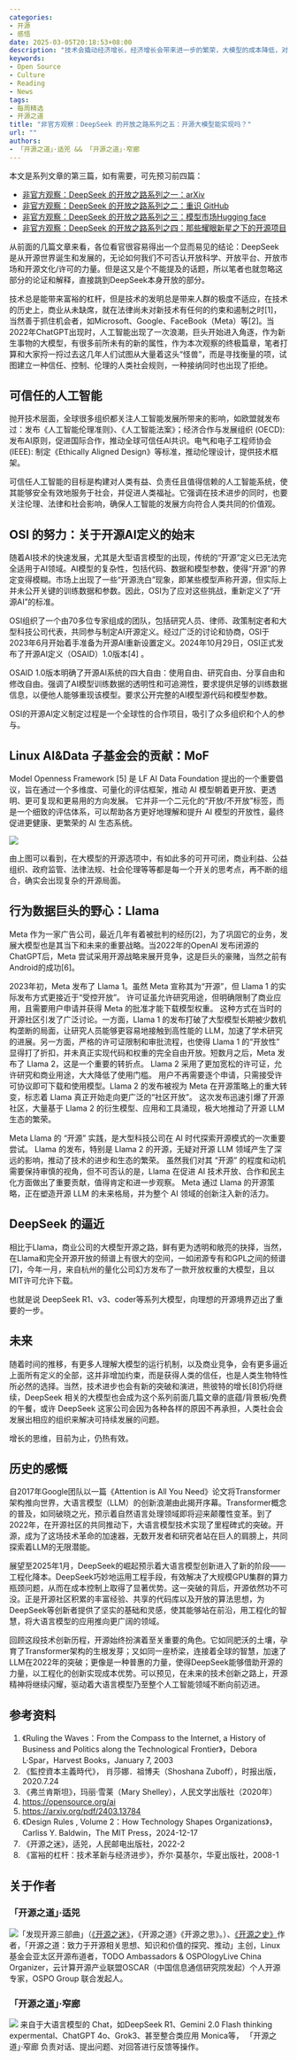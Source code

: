 ```yaml
---
categories:
- 开源
- 感悟
date: 2025-03-05T20:18:53+08:00
description: "技术会撬动经济增长，经济增长会带来进一步的繁荣，大模型的成本降低，对于所有数字行业都是相当利好的事情，那么问题来了，大模型的使用能带来什么？代码本身将走向哪里？知识财产权的模糊地带能渐渐清晰吗？"
keywords:
- Open Source
- Culture
- Reading
- News
tags:
- 每周精选
- 开源之道
title: "非官方观察：DeepSeek 的开放之路系列之五：开源大模型能实现吗？"
url: ""
authors:
- 「开源之道」·适兕 && 「开源之道」·窄廊
---
```


本文是系列文章的第三篇，如有需要，可先预习前四篇：

* [非官方观察：DeepSeek 的开放之路系列之一：arXiv](/posts/opensource_engineering/deepseek-open-path-series-0/)
* [非官方观察：DeepSeek 的开放之路系列之二：重识 GitHub](/posts/opensource_engineering/deepseek-open-path-series-1-github.md)
* [非官方观察：DeepSeek 的开放之路系列之三：模型市场Hugging face](/posts/opensource_engineering/deepseek-open-path-series-2-hugging-face.md)
* [非官方观察：DeepSeek 的开放之路系列之四：那些耀眼新星之下的开源项目](/posts/opensource_engineering/deepseek-open-path-series-3-open-source-infra.md)

从前面的几篇文章来看，各位看官很容易得出一个显而易见的结论：DeepSeek 是从开源世界诞生和发展的，无论如何我们不可否认开放科学、开放平台、开放市场和开源文化/许可的力量。但是这又是个不能提及的话题，所以笔者也就忽略这部分的论证和解释，直接跳到DeepSeek本身开放的部分。

技术总是能带来富裕的杠杆，但是技术的发明总是带来人群的极度不适应，在技术的历史上，商业从未缺席，就在法律尚未对新技术有任何的约束和遏制之时[1]，当然善于抓住机会者，如Microsoft、Google、FaceBook（Meta）等[2]。当2022年ChatGPT出现时，人工智能出现了一次浪潮，巨头开始进入角逐，作为新生事物的大模型，有很多前所未有的新的属性，作为本次观察的终极篇章，笔者打算和大家捋一捋过去这几年人们试图从大量着这头“怪兽”，而是寻找衡量的项，试图建立一种信任、控制、伦理的人类社会规则，一种接纳同时也出现了拒绝。

## 可信任的人工智能

抛开技术层面，全球很多组织都关注人工智能发展所带来的影响，如欧盟就发布过：发布《人工智能伦理准则》、《人工智能法案》；经济合作与发展组织 (OECD): 发布AI原则，促进国际合作，推动全球可信任AI共识。电气和电子工程师协会 (IEEE): 制定《Ethically Aligned Design》等标准，推动伦理设计，提供技术框架。

可信任人工智能的目标是构建对人类有益、负责任且值得信赖的人工智能系统，使其能够安全有效地服务于社会，并促进人类福祉。它强调在技术进步的同时，也要关注伦理、法律和社会影响，确保人工智能的发展方向符合人类共同的价值观。

## OSI 的努力：关于开源AI定义的始末

随着AI技术的快速发展，尤其是大型语言模型的出现，传统的“开源”定义已无法完全适用于AI领域。AI模型的复杂性，包括代码、数据和模型参数，使得“开源”的界定变得模糊。市场上出现了一些“开源洗白”现象，即某些模型声称开源，但实际上并未公开关键的训练数据和参数。因此，OSI为了应对这些挑战，重新定义了“开源AI”的标准。

OSI组织了一个由70多位专家组成的团队，包括研究人员、律师、政策制定者和大型科技公司代表，共同参与制定AI开源定义。经过广泛的讨论和协商，OSI于2023年6月开始着手准备为开源AI重新设置定义。2024年10月29日，OSI正式发布了开源AI定义（OSAID）1.0版本[4] 。

OSAID 1.0版本明确了开源AI系统的四大自由：使用自由、研究自由、分享自由和修改自由。强调了AI模型训练数据的透明性和可追溯性，要求提供足够的训练数据信息，以便他人能够重现该模型。要求公开完整的AI模型源代码和模型参数。

OSI的开源AI定义制定过程是一个全球性的合作项目，吸引了众多组织和个人的参与。

## Linux AI&Data 子基金会的贡献：MoF

Model Openness Framework [5] 是 LF AI Data Foundation 提出的一个重要倡议，旨在通过一个多维度、可量化的评估框架，推动 AI 模型朝着更开放、更透明、更可复现和更易用的方向发展。  它并非一个二元化的“开放/不开放”标签，而是一个细致的评估体系，可以帮助各方更好地理解和提升 AI 模型的开放性，最终促进更健康、更繁荣的 AI 生态系统。

![](https://lfaidata.foundation/wp-content/uploads/sites/3/2024/04/MOF-at-AI-Dev-Hong-Kong-August-2024.png)

由上图可以看到，在大模型的开源选项中，有如此多的可开可闭，商业利益、公益组织、政府监管、法律法规、社会伦理等等都是每一个开关的思考点，再不断的组合，确实会出现复杂的开源局面。

## 行为数据巨头的野心：Llama

Meta 作为一家广告公司，最近几年有着被批判的经历[2]，为了巩固它的业务，发展大模型也是其当下和未来的重要战略。当2022年的OpenAI 发布闭源的ChatGPT后，Meta 尝试采用开源战略来展开竞争，这是巨头的豪赌，当然之前有Android的成功[6]。

2023年初，Meta 发布了 Llama 1。虽然 Meta 宣称其为“开源”，但 Llama 1 的实际发布方式更接近于“受控开放”。  许可证虽允许研究用途，但明确限制了商业应用，且需要用户申请并获得 Meta 的批准才能下载模型权重。  这种方式在当时的开源社区引发了广泛讨论。一方面，Llama 1 的发布打破了大型模型长期被少数机构垄断的局面，让研究人员能够更容易地接触到高性能的 LLM，加速了学术研究的进展。另一方面，严格的许可证限制和审批流程，也使得 Llama 1 的“开放性” 显得打了折扣，并未真正实现代码和权重的完全自由开放。短数月之后，Meta 发布了 Llama 2，这是一个重要的转折点。 Llama 2 采用了更加宽松的许可证，允许研究和商业用途，大大降低了使用门槛。  用户不再需要逐个申请，只需接受许可协议即可下载和使用模型。Llama 2 的发布被视为 Meta 在开源策略上的重大转变，标志着 Llama 真正开始走向更广泛的“社区开放”。  这次发布迅速引爆了开源社区，大量基于 Llama 2 的衍生模型、应用和工具涌现，极大地推动了开源 LLM 生态的繁荣。

Meta Llama 的 “开源” 实践，是大型科技公司在 AI 时代探索开源模式的一次重要尝试。  Llama 的发布，特别是 Llama 2 的开源，无疑对开源 LLM 领域产生了深远的影响，推动了技术的进步和生态的繁荣。  虽然我们对其 “开源” 的程度和动机需要保持审慎的视角，但不可否认的是，Llama  在促进 AI 技术开放、合作和民主化方面做出了重要贡献，值得肯定和进一步观察。  Meta 通过 Llama 的开源策略，正在塑造开源 LLM 的未来格局，并为整个 AI 领域的创新注入新的活力。

## DeepSeek 的逼近

相比于Llama，商业公司的大模型开源之路，鲜有更为透明和敞亮的抉择，当然，在Llama和完全开源开放的频谱上有很大的空间，一如闭源专有和GPL之间的频谱[7]，今年一月，来自杭州的量化公司幻方发布了一款开放权重的大模型，且以MIT许可允许下载。

也就是说 DeepSeek R1、v3、coder等系列大模型，向理想的开源境界迈出了重要的一步。

## 未来

随着时间的推移，有更多人理解大模型的运行机制，以及商业竞争，会有更多逼近上面所有定义的全部，这并非增加约束，而是获得人类的信任，也是人类生物特性所必然的选择。当然，技术进步也会有新的突破和演进，熊彼特的增长[8]仍将继续，DeepSeek 相关的大模型也会成为这个系列前面几篇文章的底蕴/背景板/免费的午餐，或许 DeepSeek 这家公司会因为各种各样的原因不再承担，人类社会会发展出相应的组织来解决可持续发展的问题。

增长的思维，目前为止，仍热有效。

## 历史的感慨

自2017年Google团队以一篇《Attention is All You Need》论文将Transformer架构推向世界，大语言模型（LLM）的创新浪潮由此揭开序幕。Transformer概念的普及，如同破晓之光，预示着自然语言处理领域即将迎来颠覆性变革。到了2022年，在开源社区的共同推动下，大语言模型技术实现了里程碑式的突破。开源，成为了这场技术革命的加速器，无数开发者和研究者站在巨人的肩膀上，共同探索着LLM的无限潜能。

展望至2025年1月，DeepSeek的崛起预示着大语言模型创新进入了新的阶段——工程化降本。DeepSeek巧妙地运用工程手段，有效解决了大规模GPU集群的算力瓶颈问题，从而在成本控制上取得了显著优势。这一突破的背后，开源依然功不可没。正是开源社区积累的丰富经验、共享的代码库以及开放的算法思想，为DeepSeek等创新者提供了坚实的基础和灵感，使其能够站在前沿，用工程化的智慧，将大语言模型的应用推向更广阔的领域。

回顾这段技术创新历程，开源始终扮演着至关重要的角色。它如同肥沃的土壤，孕育了Transformer架构的生根发芽；又如同一座桥梁，连接着全球的智慧，加速了LLM在2022年的突破；更像是一种普惠的力量，使得DeepSeek能够借助开源的力量，以工程化的创新实现成本优势。可以预见，在未来的技术创新之路上，开源精神将继续闪耀，驱动着大语言模型乃至整个人工智能领域不断向前迈进。

## 参考资料

1. 《Ruling the Waves：From the Compass to the Internet, a History of Business and Politics along the Technological Frontier》，Debora L·Spar，Harvest Books，January 7, 2003
2. 《監控資本主義時代》， 肖莎娜．祖博夫（Shoshana Zuboff），时报出版，2020.7.24
3. 《弗兰肯斯坦》，玛丽·雪莱（Mary Shelley），人民文学出版社（2020年）
4. https://opensource.org/ai 
5. https://arxiv.org/pdf/2403.13784
6. 《Design Rules , Volume 2：How Technology Shapes Organizations》，Carliss Y. Baldwin，The MIT Press，2024-12-17
7. 《开源之迷》，适兕，人民邮电出版社，2022-2
8. 《富裕的杠杆：技术革新与经济进步》，乔尔·莫基尔，华夏出版社，2008-1

## 关于作者

### 「开源之道」·适兕

![](/public/kuosi-face-of-os.png)「发现开源三部曲」（[《开源之迷》](posts/book-of-open-source/the-fascinating-of-open-source/)，《开源之道》《开源之思》。）、[《开源之史》](posts/history-of-open-source/summary/)作者，「开源之道：致力于开源相关思想、知识和价值的探究、推动」主创，Linux基金会亚太区开源布道者，TODO Ambassadors & OSPOlogyLive China Organizer，云计算开源产业联盟OSCAR（中国信息通信研究院发起）个人开源专家，OSPO Group 联合发起人。

### 「开源之道」·窄廊

![](/public/zhailang.jpg) 来自于大语言模型的 Chat，如DeepSeek R1、Gemini 2.0 Flash thinking expermental、ChatGPT 4o、Grok3、甚至整合类应用 Monica等， 「开源之道」·窄廊 负责对话、提出问题、对回答进行反馈等操作。
